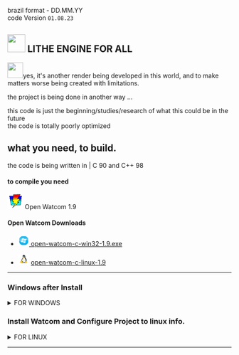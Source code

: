 brazil format - DD.MM.YY  
code Version ``01.08.23``  

##  <img src="web_Help_Res/LEFA_LOGO.png" width="40" height="40" />  LITHE ENGINE FOR ALL  

<img src="web_Help_Res/Troll Face.ico" width="35" height="35" />yes, it's another render being developed in this world, and to make matters worse being created with limitations.

the project is being done in another way  ...  

this code is just the beginning/studies/research of what this could be in the future  
the code is totally poorly optimized
## what you need, to build.
the code is being written in | C 90 and C++ 98  
  
#### to compile you need  

 <img src="web_Help_Res/Watcom_mini.png" width="35" height="35" /> Open Watcom 1.9  
#### Open Watcom Downloads  

- [<img src="web_Help_Res/windows_icon_aero.png" width="25" height="25" /> open-watcom-c-win32-1.9.exe](http://openwatcom.org/ftp/install/open-watcom-c-win32-1.9.exe)   

    
- <img src="web_Help_Res/icons8-linux-96.png" width="25" height="25" />  [open-watcom-c-linux-1.9](http://openwatcom.org/ftp/install/open-watcom-c-linux-1.9)

________

### Windows after Install
</div>
  <details>
   <summary> FOR WINDOWS </summary>  
    
### Fixe watcom OpenGL Syntax Error! 
put OpenGl Modified / Fixed Files Incluse in [more_Files/Windows](https://github.com/SILDTeam/LEFA-GE/tree/main/more_files/windows)  

  replace default WATCOM files  
you need to place the files from the ```more_Files/windows``` directory  inside the Open Watcom installation location  
the default location is ``C:\WATCOM``  
    
</details>








### Install Watcom and Configure Project to linux info.
</div>
  <details>
   <summary> FOR LINUX  </summary>  
    
# NOTE ! 
I am using Debian 12 , in case you are using another linux distribution , use some things as base

### step 1


you need to extract `open-watcom-c-linux-1.9` file  
with unzip .

you need to install unzip or something of your choice, but here is unzip.  

##### Unzip Installation 
```sh
sudo apt-get install unzip
```

in the directory where you downloaded the file `open-watcom-c-linux-1.9` put the following command  
```sh
unzip open-watcom-c-linux-1.9 -d WATCOM
```
and will extract the files to the directory called ``WATCOM``   

after this process it is necessary to move this directory to   

`` /usr/bin ``  
with administrator permissions, move the ``WATCOM`` directory to getting like this ` /usr/bin/WATCOM `   

### step 2  

you need a script and define Watcom Files path to linux put the code in `.bashrc `   
and now put the entire code below inside the .bashrc file, open the .bashrc and at the end of it put the following code.

```sh
# Open Watcom 1.9 Path Script:
# ---------------------------------------------------------------------------
export WATCOM=/usr/bin/WATCOM
export PATH=$WATCOM/binl:$PATH
export EDPATH=$WATCOM/eddat
export INCLUDE=$WATCOM/lh
export LIB=$WATCOM/libl
# ---------------------------------------------------------------------------
```  
after this , get WATCOM dir ADMIN .

```sh
sudo chmod -R 777 /usr/bin/WATCOM
```
----

## X11 LIBs

Just Wait

##### NOTE ! libX11.a is not working in Open Watcom 1.9 , we need Compile libX11.a with Open Watcom .

</details>

________



 


